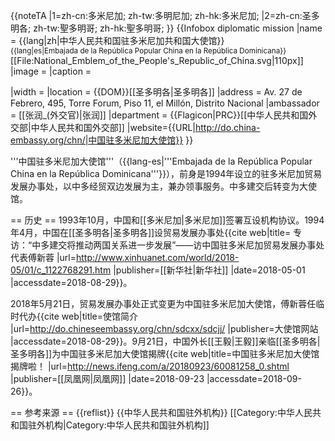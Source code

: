 {{noteTA
|1=zh-cn:多米尼加; zh-tw:多明尼加; zh-hk:多米尼加;
|2=zh-cn:圣多明各; zh-tw:聖多明哥; zh-hk:聖多明哥;
}}
{{Infobox diplomatic mission
|name = {{lang|zh|中华人民共和国驻多米尼加共和国大使馆}}<br><small>{{lang|es|Embajada de la República Popular China en la República Dominicana}}</small><br />[[File:National_Emblem_of_the_People's_Republic_of_China.svg|110px]]
|image = 
|caption = <center></center>
|width = 
|location = {{DOM}}[[圣多明各|圣多明各]]
|address = Av. 27 de Febrero, 495, Torre Forum, Piso 11, el Millón, Distrito Nacional
|ambassador = [[张润_(外交官)|张润]]
|department = {{Flagicon|PRC}}[[中华人民共和国外交部|中华人民共和国外交部]]
|website={{URL|http://do.china-embassy.org/chn/|中国驻多米尼加大使馆}}
}}

'''中国驻多米尼加大使馆'''（{{lang-es|'''Embajada de la República Popular China en la República Dominicana'''}}），前身是1994年设立的驻多米尼加贸易发展办事处<ref name="xinhua"/>，以中多经贸双边发展为主，兼办领事服务。中多建交后转变为大使馆。

== 历史 ==
1993年10月，中国和[[多米尼加|多米尼加]]签署互设机构协议。1994年4月，中国在[[圣多明各|圣多明各]]设贸易发展办事处<ref name="xinhua">{{cite web|title= 专访：“中多建交将推动两国关系进一步发展”——访中国驻多米尼加贸易发展办事处代表傅新蓉  |url=http://www.xinhuanet.com/world/2018-05/01/c_1122768291.htm |publisher=[[新华社|新华社]] |date=2018-05-01 |accessdate=2018-08-29}}</ref>。

2018年5月21日，贸易发展办事处正式变更为中国驻多米尼加大使馆，傅新蓉任临时代办<ref>{{cite web|title=使馆简介 |url=http://do.chineseembassy.org/chn/sdcxx/sdcjj/ |publisher=大使馆网站 |accessdate=2018-08-29}}</ref>。9月21日，中国外长[[王毅|王毅]]亲临[[圣多明各|圣多明各]]为中国驻多米尼加大使馆揭牌<ref>{{cite web|title=中国驻多米尼加大使馆揭牌啦！ |url=http://news.ifeng.com/a/20180923/60081258_0.shtml |publisher=[[凤凰网|凤凰网]] |date=2018-09-23 |accessdate=2018-09-26}}</ref>。

== 参考来源 ==
{{reflist}}
{{中华人民共和国驻外机构}}
[[Category:中华人民共和国驻外机构|Category:中华人民共和国驻外机构]]